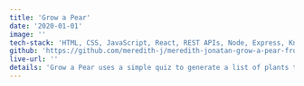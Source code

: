 ```yaml
---
title: 'Grow a Pear'
date: '2020-01-01'
image: ''
tech-stack: 'HTML, CSS, JavaScript, React, REST APIs, Node, Express, Knex, MySQL'
github: 'https://github.com/meredith-j/meredith-jonatan-grow-a-pear-frontend'
live-url: ''
details: 'Grow a Pear uses a simple quiz to generate a list of plants that will flourish in the user’s garden, while providing accessible information that explains why these plants will work for them.'
---
```


